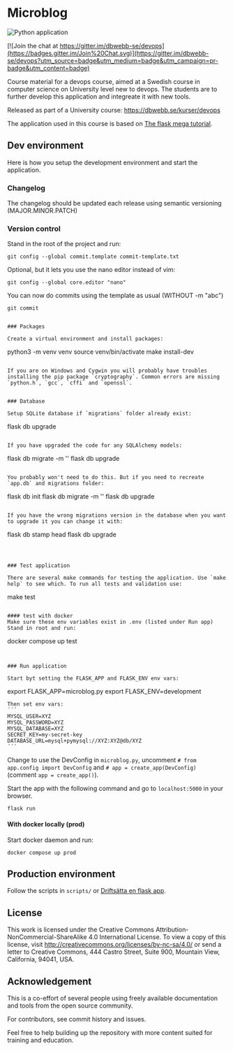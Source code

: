 Microblog
===================

![Python application](https://github.com/emklemkl/microblog/actions/workflows/python-app.yml/badge.svg)



[![Join the chat at https://gitter.im/dbwebb-se/devops](https://badges.gitter.im/Join%20Chat.svg)](https://gitter.im/dbwebb-se/devops?utm_source=badge&utm_medium=badge&utm_campaign=pr-badge&utm_content=badge)

Course material for a devops course, aimed at a Swedish course in computer science on University level new to devops. The students are to further develop this application and integreate it with new tools.

Released as part of a University course: https://dbwebb.se/kurser/devops

The application used in this course is based on [The flask mega tutorial](https://blog.miguelgrinberg.com/post/the-flask-mega-tutorial-part-i-hello-world).




Dev environment
------------------

Here is how you setup the development environment and start the application.


### Changelog

The changelog should be updated each release using semantic versioning (MAJOR.MINOR.PATCH)


### Version control

Stand in the root of the project and run:
```
git config --global commit.template commit-template.txt
```
Optional, but it lets you use the nano editor instead of vim:
```
git config --global core.editor "nano"
```
You can now do commits using the template as usual (WITHOUT -m "abc")
```
git commit


### Packages

Create a virtual environment and install packages:
```
python3 -m venv venv
source venv/bin/activate
make install-dev
```

If you are on Windows and Cygwin you will probably have troubles installing the pip package `cryptography`. Common errors are missing `python.h`, `gcc`, `cffi` and `openssl`. 


### Database

Setup SQLite database if `migrations` folder already exist:
```
flask db upgrade
```

If you have upgraded the code for any SQLAlchemy models:
```
flask db migrate -m '<message>'
flask db upgrade
```

You probably won't need to do this. But if you need to recreate `app.db` and migrations folder:
```
flask db init
flask db migrate -m '<message>'
flask db upgrade
```

If you have the wrong migrations version in the database when you want to upgrade it you can change it with:
```
flask db stamp head
flask db upgrade
```



### Test application

There are several make commands for testing the application. Use `make help` to see which. To run all tests and validation use:
```
make test
```

#### test with docker
Make sure these env variables exist in .env (listed under Run app)
Stand in root and run:

```
docker compose up test
```


### Run application

Start byt setting the FLASK_APP and FLASK_ENV env vars:
```
export FLASK_APP=microblog.py
export FLASK_ENV=development
```
Then set env vars:
´´´
MYSQL_USER=XYZ
MYSQL_PASSWORD=XYZ
MYSQL_DATABASE=XYZ
SECRET_KEY=my-secret-key
DATABASE_URL=mysql+pymysql://XYZ:XYZ@db/XYZ
´´´

```
Change to use the DevConfig in `microblog.py`, uncomment `# from app.config import DevConfig` and `# app = create_app(DevConfig)` (comment `app = create_app()`).

Start the app with the following command and go to `localhost:5000` in your browser.
```
flask run
```

#### With docker locally (prod)

Start docker daemon and run:

```
docker compose up prod
```


Production environment
------------------

Follow the scripts in `scripts/` or [Driftsätta en flask app](https://dbwebb.se/kunskap/driftsatta-en-flask-app).



License
-------------------

This work is licensed under the Creative Commons Attribution-NonCommercial-ShareAlike 4.0 International License. To view a copy of this license, visit http://creativecommons.org/licenses/by-nc-sa/4.0/ or send a letter to Creative Commons, 444 Castro Street, Suite 900, Mountain View, California, 94041, USA.



Acknowledgement
-------------------

This is a co-effort of several people using freely available documentation and tools from the open source community.

For contributors, see commit history and issues.

Feel free to help building up the repository with more content suited for training and education.
